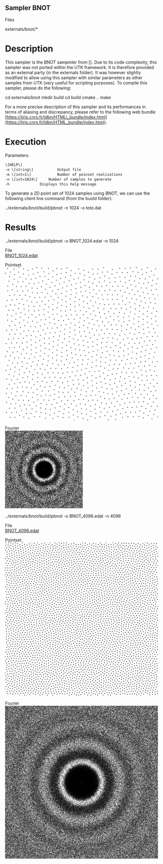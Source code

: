 Sampler BNOT
------------

Files

externals/bnot/\*

Description
===========

This sampler is the BNOT sampmler from \[\]. Due to its code complexity, this sampler was not ported within the UTK framework. It is therefore provided as an external party (in the externals folder). It was however slightly modified to allow using this sampler with similar parameters as other samples from UTK (very useful for scripting purposes). To compile this sampler, please do the following:

 cd externals/bnot
mkdir build
cd build
cmake ..
make 

  
For a more precise description of this sampler and its performances in terms of aliasing and discrepancy, please refer to the following web bundle [https://liris.cnrs.fr/ldbn/HTML\_bundle/index.html](https://liris.cnrs.fr/ldbn/HTML_bundle/index.html).

Execution
=========

Parameters:  

	\[HELP\]
	-o \[string\]			Output file
	-m \[int=1\]			Number of poinset realisations
	-n \[int=1024\]		Number of samples to generate
	-h 				Displays this help message
			

To generate a 2D point set of 1024 samples using BNOT, we can use the following client line command (from the buold folder):

 ../externals/bnot/build/pbnot -n 1024 -o toto.dat 

Results
=======

 ../externals/bnot/build/pbnot -o BNOT\_1024.edat -n 1024 

File  
[BNOT\_1024.edat](data/BNOT/BNOT_1024.edat)

Pointset  
[![](data/BNOT/BNOT_1024.png)](data/BNOT/BNOT_1024.png)

Fourier  
[![](data/BNOT/BNOT_1024_fourier.png)](data/BNOT/BNOT_1024_fourier.png)

 ../externals/bnot/build/pbnot -o BNOT\_4096.edat -n 4096 

File  
[BNOT\_4096.edat](data/BNOT/BNOT_4096.edat)

Pointset  
[![](data/BNOT/BNOT_4096.png)](data/BNOT/BNOT_4096.png)

Fourier  
[![](data/BNOT/BNOT_4096_fourier.png)](data/BNOT/BNOT_4096_fourier.png)
